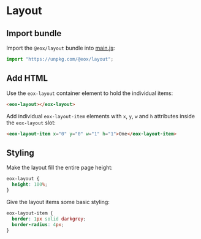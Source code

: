 # Layout

## Import bundle

Import the `@eox/layout` bundle into [main.js](./main.js):

```js
import "https://unpkg.com/@eox/layout";
```

## Add HTML

Use the `eox-layout` container element to hold the individual items:

```html
<eox-layout></eox-layout>
```

Add individual `eox-layout-item` elements with `x`, `y`, `w` and `h` attributes inside the `eox-layout` slot:

```html
<eox-layout-item x="0" y="0" w="1" h="1">One</eox-layout-item>
```

## Styling

Make the layout fill the entire page height:

```css
eox-layout {
  height: 100%;
}
```

Give the layout items some basic styling:

```css
eox-layout-item {
  border: 1px solid darkgrey;
  border-radius: 4px;
}
```
